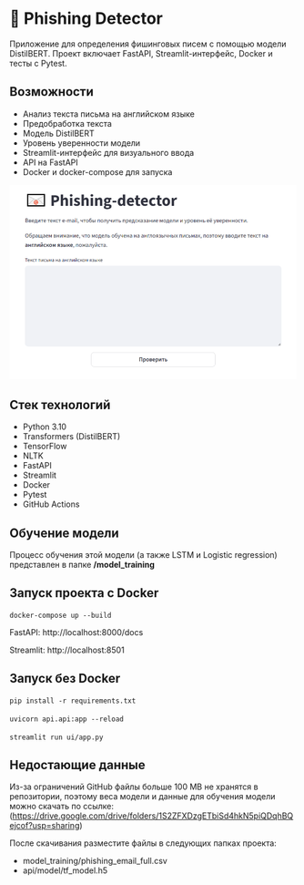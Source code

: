# 📧 Phishing Detector
Приложение для определения фишинговых писем с помощью модели DistilBERT.
Проект включает FastAPI, Streamlit-интерфейс, Docker и тесты с Pytest.

## Возможности
* Анализ текста письма на английском языке
* Предобработка текста
* Модель DistilBERT
* Уровень уверенности модели
* Streamlit-интерфейс для визуального ввода
* API на FastAPI
* Docker и docker-compose для запуска

![Streamlit-интерфейс](screenshots/streamlit.png)

## Стек технологий
* Python 3.10
* Transformers (DistilBERT)
* TensorFlow
* NLTK
* FastAPI
* Streamlit
* Docker
* Pytest
* GitHub Actions

## Обучение модели
Процесс обучения этой модели (а также LSTM и Logistic regression) представлен в папке **/model_training**

## Запуск проекта c Docker
```
docker-compose up --build
```
FastAPI: http://localhost:8000/docs

Streamlit: http://localhost:8501

## Запуск без Docker
```
pip install -r requirements.txt

uvicorn api.api:app --reload

streamlit run ui/app.py
```
## Недостающие данные

Из-за ограничений GitHub файлы больше 100 MB не хранятся в репозитории, поэтому веса модели и данные для обучения модели можно скачать по ссылке:<br> (https://drive.google.com/drive/folders/1S2ZFXDzgETbiSd4hkN5piQDqhBQejcof?usp=sharing)

После скачивания разместите файлы в следующих папках проекта:
* model_training/phishing_email_full.csv 
* api/model/tf_model.h5



